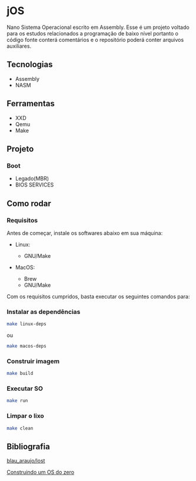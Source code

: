 # jOS

Nano Sistema Operacional escrito em Assembly. Esse é um projeto voltado para os estudos relacionados a programação de baixo nível portanto o código fonte conterá comentários e o repositório poderá conter arquivos auxiliares.

## Tecnologias

- Assembly
- NASM

## Ferramentas

- XXD
- Qemu
- Make

## Projeto

### Boot

- Legado(MBR)
- BIOS SERVICES

## Como rodar

### Requisitos

Antes de começar, instale os softwares abaixo em sua máquina:

- Linux:

  - GNU/Make

- MacOS:
  - Brew
  - GNU/Make

Com os requisitos cumpridos, basta executar os seguintes comandos para:

### Instalar as dependências

```bash
make linux-deps
```

ou

```bash
make macos-deps
```

### Construir imagem

```bash
make build
```

### Executar SO

```bash
make run
```

### Limpar o lixo

```bash
make clean
```

## Bibliografia

[blau_araujo/lost](https://codeberg.org/blau_araujo/lost)

[Construindo um OS do zero](https://youtube.com/playlist?list=PLXoSGejyuQGpIS8dyHzvdB1vs45ZWzOBe&si=6RhjPVCCqJf9ma_3)
